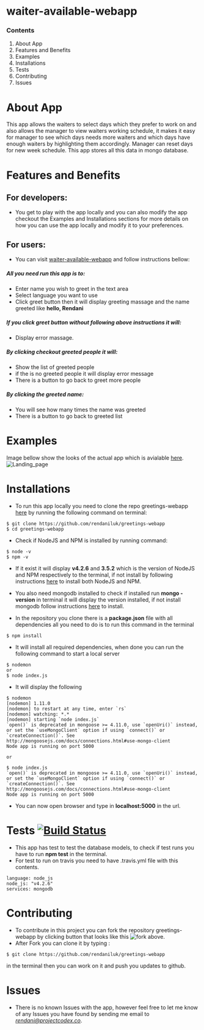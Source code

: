 # waiter-available-webapp
### Contents
1. About App
1. Features and Benefits
1. Examples
1. Installations
1. Tests
1. Contributing
1. Issues


# About App
This app allows the waiters to select days which they prefer to work on and also allows the manager to view waiters working schedule, it makes it easy for manager to see which days needs more waiters and which days have enough waiters by highlighting them accordingly. Manager can reset days for new week schedule. This app stores all this data in mongo database.

# Features and Benefits
## For developers:
* You get to play with the app locally and you can also modify the app checkout the Examples and Installations sections for more details on how you can use the app locally and modify it to your preferences.

## For  users:
* You can visit [waiter-available-webapp](https://re-waiter.herokuapp.com/waiters) and follow instructions bellow:

##### All you need run  this app is to:
* Enter name you wish to greet in the text area
* Select language you want to use
* Click greet button then it will display greeting massage and the name greeted like **hello, Rendani**
##### If you click greet button without following above instructions it will:
* Display error massage.

##### By clicking checkout greeted people it will:
* Show the list of greeted people
* if the is no greeted people it will display error message
* There is a button to go back to greet more people

##### By clicking the greeted name:
* You will see how many times the name was greeted
* There is a button to go back to greeted list

# Examples
Image bellow show the looks of the actual app which is avialable [here](http://rendani-greetings.herokuapp.com).
![Landing_page](landingpage.jpg)

# Installations
* To run this app locally you need to clone the repo greetings-webapp [here](https://github.com/rendaniluk/greetings-webapp)
by running the following command on terminal:

```
$ git clone https://github.com/rendaniluk/greetings-webapp
$ cd greetings-webapp

```
* Check if NodeJS and NPM is installed by running command:

```
$ node -v
$ npm -v
```
* If it exist it will display **v4.2.6** and **3.5.2** which is the version of NodeJS and NPM respectively to the terminal, if not install by following instructions [here](https://za.godaddy.com/help/install-nodejs-ubuntu-17395) to install both NodeJS and NPM.

* You also need mongodb installed to check if installed run **mongo -version** in terminal it will display the version installed, if not install mongodb follow instructions [here](https://www.howtoforge.com/tutorial/install-mongodb-on-ubuntu-16.04/) to install.

* In the repository you clone there is a **package.json** file with all dependencies all you need to do is to run this command in the terminal

```
$ npm install

```
* It will install all required dependencies, when done you can run the following command to start a local server

```
$ nodemon
or
$ node index.js

```
* It will display the following
```
$ nodemon
[nodemon] 1.11.0
[nodemon] to restart at any time, enter `rs`
[nodemon] watching: *.*
[nodemon] starting `node index.js`
`open()` is deprecated in mongoose >= 4.11.0, use `openUri()` instead, or set the `useMongoClient` option if using `connect()` or `createConnection()`. See http://mongoosejs.com/docs/connections.html#use-mongo-client
Node app is running on port 5000

or

$ node index.js
`open()` is deprecated in mongoose >= 4.11.0, use `openUri()` instead, or set the `useMongoClient` option if using `connect()` or `createConnection()`. See http://mongoosejs.com/docs/connections.html#use-mongo-client
Node app is running on port 5000

```
* You can now open browser and type in **localhost:5000** in the url.


# Tests [![Build Status](https://api.travis-ci.org/rendaniluk/greetings-webapp.svg)](https://travis-ci.org/rendaniluk/greetings-webapp/builds/280324645)

* This app has test to test the database models, to check if test runs you have to run **npm test** in the terminal.
* For test to run on travis you need to have .travis.yml file with this contents.
```
language: node_js
node_js: "v4.2.6"
services: mongodb
```
# Contributing
* To contribute in this project you can fork the repository greetings-webapp by clicking button that looks like this ![fork](fork.png) above.
* After Fork you can clone it by typing :
```
$ git clone https://github.com/rendaniluk/greetings-webapp

```
in the terminal then you can work on it and push you updates to github.

# Issues
* There is no known Issues with the app, however feel free to let me know of any Issues you have found by sending me email to *rendani@projectcodex.co*.
